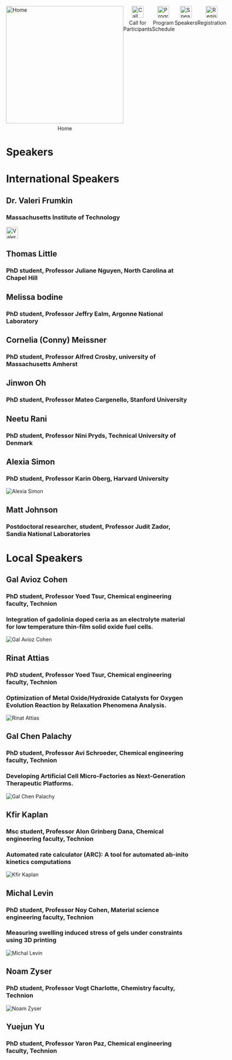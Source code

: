 <div style="display: flex; justify-content: space-between;">
  <div>
    <div style="display: flex; flex-direction: column; align-items: center;">
      <a href="https://TCESC.github.io/tcesc/" title="Home"><img src="./photos/logo/home.png" alt="Home" width="320" height="320"></a>
      <div style="text-align: center; margin-top: 5px;">Home</div>
    </div>
  </div>
  <div>
    <div style="display: flex; flex-direction: column; align-items: center;">
      <a href="https://TCESC.github.io/tcesc/call-for-Participants.html" title="Call for Participants"><img src="./photos/logo/paper.png" alt="Call for Participants" width="32" height="32"></a>
      <div style="text-align: center; margin-top: 5px;">Call for Participants</div>
    </div>
  </div>
  <div>
    <div style="display: flex; flex-direction: column; align-items: center;">
      <a href="https://TCESC.github.io/tcesc/program-schedule.html" title="Program Schedule"><img src="./photos/logo/schedule.png" alt="Program Schedule" width="32" height="32"></a>
      <div style="text-align: center; margin-top: 5px;">Program Schedule</div>
    </div>
  </div>
  <div>
    <div style="display: flex; flex-direction: column; align-items: center;">
      <a href="https://TCESC.github.io/tcesc/speakers.html" title="Speakers"><img src="./photos/logo/speakers.png" alt="Speakers" width="32" height="32"></a>
      <div style="text-align: center; margin-top: 5px;">Speakers</div>
    </div>
  </div>
  <div>
    <div style="display: flex; flex-direction: column; align-items: center;">
      <a href="https://ticks.co.il/e/1AkTbSul6m1" title="Registration"><img src="./photos/logo/registration.png" alt="Registration" width="32" height="32"></a>
      <div style="text-align: center; margin-top: 5px;">Registration</div>
    </div>
  </div>
</div>



# Speakers
# International Speakers 
## Dr. Valeri Frumkin 
### Massachusetts Institute of Technology
<img src="./photos/SpeakersPhotos/Valeri Frumkin.jpg" alt="Valeri Frumkin"  width="32" height="32">

## Thomas Little 
### PhD student, Professor Juliane Nguyen, North Carolina at Chapel Hill

## Melissa bodine 
### PhD student, Professor Jeffry Ealm, Argonne National Laboratory

## Cornelia (Conny) Meissner
### PhD student, Professor Alfred Crosby, university of Massachusetts Amherst

## Jinwon Oh
### PhD student, Professor Mateo Cargenello, Stanford University


## Neetu Rani
### PhD student, Professor Nini Pryds, Technical University of Denmark

## Alexia Simon 
### PhD student, Professor Karin Oberg, Harvard University
<img src="./photos/SpeakersPhotos/Alexia Simon.jpg" alt="Alexia Simon">

## Matt Johnson
### Postdoctoral researcher, student, Professor Judit Zador, Sandia National Laboratories





# Local Speakers 
## Gal Avioz Cohen
### PhD student, Professor Yoed Tsur, Chemical engineering faculty, Technion
### Integration of gadolinia doped ceria as an electrolyte material for low temperature thin-film solid oxide fuel cells.
<img src="./photos/SpeakersPhotos/Gal Avioz Choen.jpg" alt="Gal Avioz Cohen">

## Rinat Attias
### PhD student, Professor Yoed Tsur, Chemical engineering faculty, Technion
### Optimization of Metal Oxide/Hydroxide Catalysts for Oxygen Evolution Reaction by Relaxation Phenomena Analysis.
<img src="./photos/SpeakersPhotos/Rinat Attias.jpg" alt="Rinat Attias">

## Gal Chen Palachy
### PhD student, Professor Avi Schroeder, Chemical engineering faculty, Technion
### Developing Artificial Cell Micro-Factories as Next-Generation Therapeutic Platforms.
<img src="./photos/SpeakersPhotos/Gal Chen.jpg" alt="Gal Chen Palachy">

## Kfir Kaplan
### Msc student, Professor Alon Grinberg Dana, Chemical engineering faculty, Technion
### Automated rate calculator (ARC): A tool for automated ab-inito kinetics computations
<img src="./photos/SpeakersPhotos/Kfir Kaplan.jpg" alt="Kfir Kaplan">

## Michal Levin
### PhD student, Professor Noy Cohen, Material science engineering faculty, Technion
### Measuring swelling induced stress of gels under constraints using 3D printing
<img src="./photos/SpeakersPhotos/Michal Levin.jpg" alt="Michal Levin">

## Noam Zyser
### PhD student, Professor Vogt Charlotte, Chemistry faculty, Technion
<img src="./photos/SpeakersPhotos/Noam Zyser.jpg" alt="Noam Zyser">

## Yuejun Yu 
### PhD student, Professor Yaron Paz, Chemical engineering faculty, Technion
